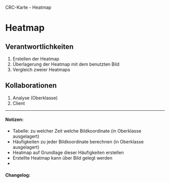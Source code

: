 CRC-Karte - Heatmap

# Heatmap
## Verantwortlichkeiten
<!-- Wissen, welches verwaltet und angeboten wird, Aktion die angeboten werden, öffentliche Leistung -->
<!-- "Walkthrough" -> Szenarien zur Anwendung des Systems -->
<!-- Nichts, was eine andere Klasse machen könnte -->
<!-- Die Sachen die die Klasse macht -> keiner anderen Klasse geben -->
<!-- zentrale Verantwortlichkeiten vs verteilt -->
1. Erstellen der Heatmap
2. Überlagerung der Heatmap mit dem benutzten Bild
3. Vergleich zweier Heatmaps

## Kollaborationen
<!-- Kann die Klasse die Verantwortlichkeiten selbstädnig erfüllen? Was benötigt sie von welcher Klasse? -->
<!-- Was weiß die Klasse? Welche anderen Klassen benötigen die Informationen? -->
1. Analyse (Oberklasse)
2. Client

---
#### Notizen:
<!-- Hier Notizen zum Denkprozess, Hintergrundgedanken, Klarstellungen hinzufügen  -->
-  Tabelle: zu welcher Zeit welche Bildkoordinate (in Oberklasse ausgelagert)
-  Häufigkeiten zu jeder Bildkoordinate berechnen (in Oberklasse ausgelagert)
-  Heatmap auf Grundlage dieser Häufigkeiten erstellen
-  Erstellte Heatmap kann über Bild gelegt werden
-  

#### Changelog:
<!-- Hier eventuelle Abänderungen dokumentieren -->
